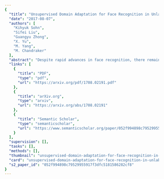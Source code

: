 ```yaml
---
{
  "title": "Unsupervised Domain Adaptation for Face Recognition in Unlabeled Videos",
  "date": "2017-08-07",
  "authors": [
    "Kihyuk Sohn",
    "Sifei Liu",
    "Guangyu Zhong",
    "X. Yu",
    "M. Yang",
    "M. Chandraker"
  ],
  "abstract": "Despite rapid advances in face recognition, there remains a clear gap between the performance of still image-based face recognition and video-based face recognition, due to the vast difference in visual quality between the domains and the difficulty of curating diverse large-scale video datasets. This paper addresses both of those challenges, through an image to video feature-level domain adaptation approach, to learn discriminative video frame representations. The framework utilizes large-scale unlabeled video data to reduce the gap between different domains while transferring discriminative knowledge from large-scale labeled still images. Given a face recognition network that is pretrained in the image domain, the adaptation is achieved by (i) distilling knowledge from the network to a video adaptation network through feature matching, (ii) performing feature restoration through synthetic data augmentation and (iii) learning a domain-invariant feature through a domain adversarial discriminator. We further improve performance through a discriminator-guided feature fusion that boosts high-quality frames while eliminating those degraded by video domain-specific factors. Experiments on the YouTube Faces and IJB-A datasets demonstrate that each module contributes to our feature-level domain adaptation framework and substantially improves video face recognition performance to achieve state-of-the-art accuracy. We demonstrate qualitatively that the network learns to suppress diverse artifacts in videos such as pose, illumination or occlusion without being explicitly trained for them.",
  "links": [
    {
      "title": "PDF",
      "type": "pdf",
      "url": "https://arxiv.org/pdf/1708.02191.pdf"
    },
    {
      "title": "arXiv.org",
      "type": "arxiv",
      "url": "https://arxiv.org/abs/1708.02191"
    },
    {
      "title": "Semantic Scholar",
      "type": "semanticscholar",
      "url": "https://www.semanticscholar.org/paper/052f994898c79529955917f3dfc5181586282cf8"
    }
  ],
  "supervision": [],
  "tasks": [],
  "methods": [],
  "thumbnail": "unsupervised-domain-adaptation-for-face-recognition-in-unlabeled-videos-thumb.jpg",
  "card": "unsupervised-domain-adaptation-for-face-recognition-in-unlabeled-videos-card.jpg",
  "s2_paper_id": "052f994898c79529955917f3dfc5181586282cf8"
}
---
```


